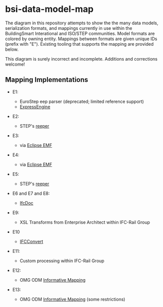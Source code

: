 # bsi-data-model-map

The diagram in this repository attempts to show the the many data models, serialization formats, and mappings currently in use within the BuildingSmart Interational and ISO/STEP communities. Model formats are colored by owning entity. Mappings between formats are given unique IDs (prefix with "E"). Existing tooling that supports the mapping are provided below.

This diagram is surely incorrect and incomplete. Additions and corrections welcome!

## Mapping Implementations

* E1:
  - EuroStep eep parser (deprecated; limited reference support)
  - [ExpressEngine](https://sourceforge.net/projects/exp-engine/)

* E2:
  - STEP's [reeper](https://sourceforge.net/p/reeper)

* E3:
  - via [Eclipse EMF](https://www.eclipse.org/modeling/emf/)
  
* E4:
  - via [Eclipse EMF](https://www.eclipse.org/modeling/emf/)

* E5:
  - STEP's [reeper](https://sourceforge.net/p/reeper)

* E6 and E7 and E8:
  - [IfcDoc](https://technical.buildingsmart.org/resources/ifcdoc/)

* E9:
  - XSL Transforms from Enterprise Architect within IFC-Rail Group

* E10
  - [IFCConvert](http://ifcopenshell.org/ifcconvert.html)

* E11:
  - Custom processing within IFC-Rail Group

* E12:
  - OMG ODM [Informative Mapping](https://www.omg.org/spec/ODM/1.1/PDF)
  
* E13:
  - OMG ODM [Informative Mapping](https://www.omg.org/spec/ODM/1.1/PDF) (some restrictions)
